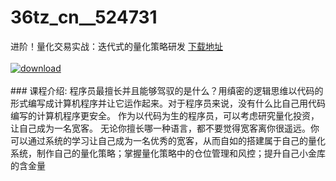 # 36tz_cn__524731
进阶！量化交易实战：迭代式的量化策略研发
[下载地址](http://www.36tz.cn/article/524731 "下载地址")
<br/></br>[![download](http://36tz.cn/muke_img/2019_02_4-16-300x150.png "下载地址")](http://www.36tz.cn/article/524731 "下载地址")
<br/></br>### 课程介绍:
程序员最擅长并且能够驾驭的是什么？用缜密的逻辑思维以代码的形式编写成计算机程序并让它运作起来。对于程序员来说，没有什么比自己用代码编写的计算机程序更安全。
作为以代码为生的程序员，可以考虑研究量化投资，让自己成为一名宽客。
无论你擅长哪一种语言，都不要觉得宽客离你很遥远。你可以通过系统的学习让自己成为一名优秀的宽客，从而自如的搭建属于自己的量化系统，制作自己的量化策略；掌握量化策略中的仓位管理和风控；提升自己小金库的含金量


